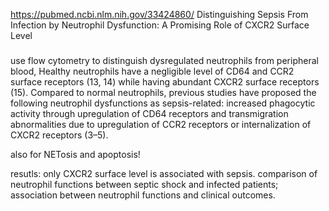 https://pubmed.ncbi.nlm.nih.gov/33424860/
Distinguishing Sepsis From Infection by Neutrophil Dysfunction: A Promising Role of CXCR2 Surface Level
#####
use flow cytometry to distinguish dysregulated neutrophils from peripheral blood, 
Healthy neutrophils have a negligible level of CD64 and CCR2 surface receptors (13, 14) 
while having abundant CXCR2 surface receptors (15). Compared to normal neutrophils, 
previous studies have proposed the following neutrophil dysfunctions as sepsis-related: 
increased phagocytic activity through upregulation of CD64 receptors 
and transmigration abnormalities due to upregulation of CCR2 receptors or internalization of CXCR2 receptors (3–5).

also for NETosis and apoptosis! 

resutls: only CXCR2 surface level is associated with sepsis.
comparison of neutrophil functions between septic shock and infected patients;
association between neutrophil functions and clinical outcomes.
